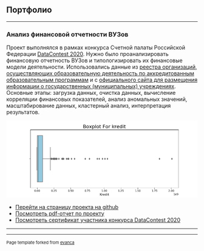 ## Портфолио

---

### Анализ финансовой отчетности ВУЗов
Проект выполнялся в рамках конкурса Счетной палаты Российской Федерации [DataContest 2020](https://data-contest.ru). Нужно было проанализировать финансовую отчетность ВУЗов и типологизировать их финансовые модели деятельности. Использовались данные из [реестра организаций, осуществляющих образовательную деятельность по аккредитованным образовательным программам](http://obrnadzor.gov.ru/ru/opendata/7701537808-RAOO/) и с [официального сайта для размещения информации о государственных (муниципальных) учреждениях](https://bus.gov.ru). Основные этапы: загрузка данных, очистка данных, вычисление корреляции финансовых показателей, анализ аномальных значений, масштабирование данных, кластерный анализ, интерпретация результатов.

<img src="images/boxplot_kredit.png?raw=true"/>

- [Перейти на страницу проекта на github](https://github.com/iconismo/data-contest-2020)
- [Посмотреть pdf-отчет по проекту](https://github.com/iconismo/data-contest-2020-accounts-chamber-rf/blob/main/reports/data_contest_2020_report.pdf)
- [Посмотреть сертификат участника конкурса DataContest 2020](https://github.com/iconismo/data-contest-2020-accounts-chamber-rf/blob/main/reports/participants-certificate.png)

---

---
<p style="font-size:11px">Page template forked from <a href="https://github.com/evanca/quick-portfolio">evanca</a></p>
<!-- Remove above link if you don't want to attibute -->
